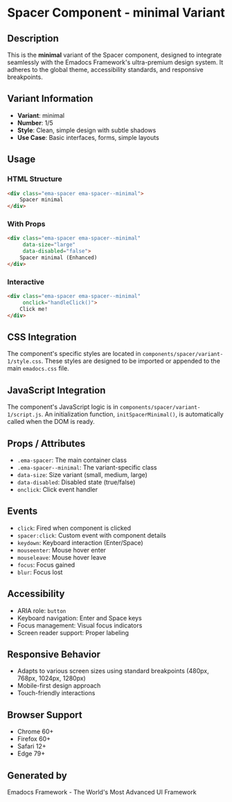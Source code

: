 # Spacer Component - minimal Variant

## Description
This is the **minimal** variant of the Spacer component, designed to integrate seamlessly with the Emadocs Framework's ultra-premium design system. It adheres to the global theme, accessibility standards, and responsive breakpoints.

## Variant Information
- **Variant**: minimal
- **Number**: 1/5
- **Style**: Clean, simple design with subtle shadows
- **Use Case**: Basic interfaces, forms, simple layouts

## Usage

### HTML Structure
```html
<div class="ema-spacer ema-spacer--minimal">
    Spacer minimal
</div>
```

### With Props
```html
<div class="ema-spacer ema-spacer--minimal" 
     data-size="large" 
     data-disabled="false">
    Spacer minimal (Enhanced)
</div>
```

### Interactive
```html
<div class="ema-spacer ema-spacer--minimal" 
     onclick="handleClick()">
    Click me!
</div>
```

## CSS Integration
The component's specific styles are located in `components/spacer/variant-1/style.css`. These styles are designed to be imported or appended to the main `emadocs.css` file.

## JavaScript Integration
The component's JavaScript logic is in `components/spacer/variant-1/script.js`. An initialization function, `initSpacerMinimal()`, is automatically called when the DOM is ready.

## Props / Attributes
- `.ema-spacer`: The main container class
- `.ema-spacer--minimal`: The variant-specific class
- `data-size`: Size variant (small, medium, large)
- `data-disabled`: Disabled state (true/false)
- `onclick`: Click event handler

## Events
- `click`: Fired when component is clicked
- `spacer:click`: Custom event with component details
- `keydown`: Keyboard interaction (Enter/Space)
- `mouseenter`: Mouse hover enter
- `mouseleave`: Mouse hover leave
- `focus`: Focus gained
- `blur`: Focus lost

## Accessibility
- ARIA role: `button`
- Keyboard navigation: Enter and Space keys
- Focus management: Visual focus indicators
- Screen reader support: Proper labeling

## Responsive Behavior
- Adapts to various screen sizes using standard breakpoints (480px, 768px, 1024px, 1280px)
- Mobile-first design approach
- Touch-friendly interactions

## Browser Support
- Chrome 60+
- Firefox 60+
- Safari 12+
- Edge 79+

## Generated by
Emadocs Framework - The World's Most Advanced UI Framework
